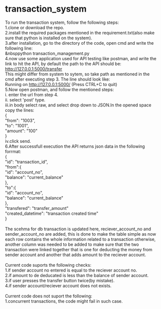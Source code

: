 # transaction_system

To run the transaction system, follow the following steps:<br />
1.clone or download the repo.<br />
2.install the required packages mentioned in the requirement.txt(also make sure that python is installed on the system).<br />
3.after installation, go to the directory of the code, open cmd and write the following line:<br />
    &nbsppython transaction_management.py<br />
4.now use some application used for API testing like postman, and write the link to hit the API, by default the path to the API should be:<br />
    http://127.0.0.1:5000/transfer<br />
  This might differ from system to sytem, so take path as mentioned in the cmd after executing step 3. The line should look like:<br />
  Running on http://127.0.0.1:5000/ (Press CTRL+C to quit)<br />
5.Now open postman, and follow the mentioned steps:<br />
  i.  enter the url from step 4.<br />
  ii. select 'post' type.<br />
  iii.in body select raw, and select drop down to JSON.In the opened space copy the lines:<br />
      {<br />
       "from": "1003",<br />
       "to": "1001",<br />
       "amount": "100"<br />
      }<br />
  iv.click send.<br />
6.After successfull execution the API returns json data in the following forrmat:<br />
     {<br />
      "id": "transaction_id",<br />
      "from":{<br />
        "id": "account_no",<br />
        "balance": "current_balance"<br />
      },<br />
      "to":{<br />
        "id": "account_no",<br />
        "balance": "current_balance"<br />
      },<br />
      "transfered": "transfer_amount"<br />
      "created_datetime": "transaction created time"<br />
    }<br />
<br />
The scehma for db transaction is updated here, reciever_account_no and sender_account_no are added, this is done to make the table simple as now each row contains the whole information related to a transaction otherwise, another column was needed to be added to make sure that the two transaction were linked together that is one for deducting the money from sender account and another that adds amount to the reciever account.<br />
<br />
Current code suports the following checks:<br />
1.if sender account no entered is equal to the reciever account no.<br />
2.if amount to de deducated is less than the balance of sender account.<br />
3.if user presses the transfer button twice(by mistake).<br />
4.if sender account/reciever account does not exists.<br />
<br />
Current code does not suport the following:<br />
1.concurrent transactions, the code might fail in such case.<br />
<br />
